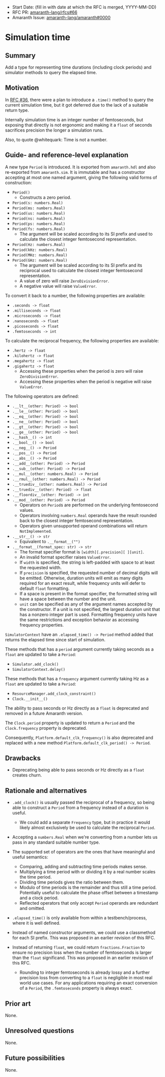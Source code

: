 - Start Date: (fill in with date at which the RFC is merged, YYYY-MM-DD)
- RFC PR: [amaranth-lang/rfcs#66](https://github.com/amaranth-lang/rfcs/pull/66)
- Amaranth Issue: [amaranth-lang/amaranth#0000](https://github.com/amaranth-lang/amaranth/issues/0000)

# Simulation time

## Summary
[summary]: #summary

Add a type for representing time durations (including clock periods) and simulator methods to query the elapsed time.

## Motivation
[motivation]: #motivation

In [RFC #36](0036-async-testbench-functions.md), there were a plan to introduce a `.time()` method to query the current simulation time, but it got deferred due to the lack of a suitable return type.

Internally simulation time is an integer number of femtoseconds, but exposing that directly is not ergonomic and making it a `float` of seconds sacrifices precision the longer a simulation runs.

Also, to quote @whitequark: Time is not a number.

## Guide- and reference-level explanation
[guide-level-explanation]: #guide-level-explanation

A new type `Period` is introduced.
It is exported from `amaranth.hdl` and also re-exported from `amaranth.sim`.
It is immutable and has a constructor accepting at most one named argument, giving the following valid forms of construction:
- `Period()`
  - Constructs a zero period.
- `Period(s: numbers.Real)`
- `Period(ms: numbers.Real)`
- `Period(us: numbers.Real)`
- `Period(ns: numbers.Real)`
- `Period(ps: numbers.Real)`
- `Period(fs: numbers.Real)`
  - The argument will be scaled according to its SI prefix and used to calculate the closest integer femtosecond representation.
- `Period(Hz: numbers.Real)`
- `Period(kHz: numbers.Real)`
- `Period(MHz: numbers.Real)`
- `Period(GHz: numbers.Real)`
  - The argument will be scaled according to its SI prefix and its reciprocal used to calculate the closest integer femtosecond representation.
  - A value of zero will raise `ZeroDivisionError`.
  - A negative value will raise `ValueError`.

To convert it back to a number, the following properties are available:
- `.seconds -> float`
- `.milliseconds -> float`
- `.microseconds -> float`
- `.nanoseconds -> float`
- `.picoseconds -> float`
- `.femtoseconds -> int`

To calculate the reciprocal frequency, the following properties are available:
- `.hertz -> float`
- `.kilohertz -> float`
- `.megahertz -> float`
- `.gigahertz -> float`
  - Accessing these properties when the period is zero will raise `ZeroDivisionError`.
  - Accessing these properties when the period is negative will raise `ValueError`.

The following operators are defined:
- `.__lt__(other: Period) -> bool`
- `.__le__(other: Period) -> bool`
- `.__eq__(other: Period) -> bool`
- `.__ne__(other: Period) -> bool`
- `.__gt__(other: Period) -> bool`
- `.__ge__(other: Period) -> bool`
- `.__hash__() -> int`
- `.__bool__() -> bool`
- `.__neg__() -> Period`
- `.__pos__() -> Period`
- `.__abs__() -> Period`
- `.__add__(other: Period) -> Period`
- `.__sub__(other: Period) -> Period`
- `.__mul__(other: numbers.Real) -> Period`
- `.__rmul__(other: numbers.Real) -> Period`
- `.__truediv__(other: numbers.Real) -> Period`
- `.__truediv__(other: Period) -> float`
- `.__floordiv__(other: Period) -> int`
- `.__mod__(other: Period) -> Period`
  - Operators on `Period`s are performed on the underlying femtosecond values.
  - Operators involving `numbers.Real` operands have the result rounded back to the closest integer femtosecond representation.
  - Operators given unsupported operand combinations will return `NotImplemented`.
- `.__str__() -> str`
  - Equivalent to `.__format__("")`
- `.__format__(format_spec: str) -> str`
  - The format specifier format is `[width][.precision][ ][unit]`.
  - An invalid format specifier raises `ValueError`.
  - If `width` is specified, the string is left-padded with space to at least the requested width.
  - If `precision` is specified, the requested number of decimal digits will be emitted.
    Otherwise, duration units will emit as many digits required for an exact result, while frequency units will defer to default `float` formatting.
  - If a space is present in the format specifier, the formatted string will have a space between the number and the unit.
  - `unit` can be specified as any of the argument names accepted by the constructor.
    If a unit is not specified, the largest duration unit that has a nonzero integer part is used.
    Formatting frequency units have the same restrictions and exception behavior as accessing frequency properties.

`SimulatorContext` have an `.elapsed_time() -> Period` method added that returns the elapsed time since start of simulation.

These methods that has a `period` argument currently taking seconds as a `float` are updated to take a `Period`:
- `Simulator.add_clock()`
- `SimulatorContext.delay()`

These methods that has a `frequency` argument currently taking Hz as a `float` are updated to take a `Period`:
- `ResourceManager.add_clock_constraint()`
- `Clock.__init__()`

The ability to pass seconds or Hz directly as a `float` is deprecated and removed in a future Amaranth version.

The `Clock.period` property is updated to return a `Period` and the `Clock.frequency` property is deprecated.

Consequently, `Platform.default_clk_frequency()` is also deprecated and replaced with a new method `Platform.default_clk_period() -> Period`.


## Drawbacks
[drawbacks]: #drawbacks

- Deprecating being able to pass seconds or Hz directly as a `float` creates churn.

## Rationale and alternatives
[rationale-and-alternatives]: #rationale-and-alternatives

- `.add_clock()` is usually passed the reciprocal of a frequency, so being able to construct a `Period` from a frequency instead of a duration is useful.
  - We could add a separate `Frequency` type, but in practice it would likely almost exclusively be used to calculate the reciprocal `Period`.

- Accepting a `numbers.Real` when we're converting from a number lets us pass in any standard suitable number type.

- The supported set of operators are the ones that have meaningful and useful semantics:
  - Comparing, adding and subtracting time periods makes sense.
  - Multiplying a time period with or dividing it by a real number scales the time period.
  - Dividing time periods gives the ratio between them.
  - Modulo of time periods is the remainder and thus still a time period.
    Potentially useful to calculate the phase offset between a timestamp and a clock period.
  - Reflected operators that only accept `Period` operands are redundant and omitted.

- `.elapsed_time()` is only available from within a testbench/process, where it is well defined.

- Instead of named constructor arguments, we could use a classmethod for each SI prefix.
  This was proposed in an earlier revision of this RFC.

- Instead of returning `float`, we could return `fractions.Fraction` to ensure no precision loss when the number of femtoseconds is larger than the `float` significand.
  This was proposed in an earlier revision of this RFC.
  - Rounding to integer femtoseconds is already lossy and a further precision loss from converting to a `float` is negligible in most real world use cases.
    For any applications requiring an exact conversion of a `Period`, the `.femtoseconds` property is always exact.

## Prior art
[prior-art]: #prior-art

None.

## Unresolved questions
[unresolved-questions]: #unresolved-questions

None.

## Future possibilities
[future-possibilities]: #future-possibilities

None.
